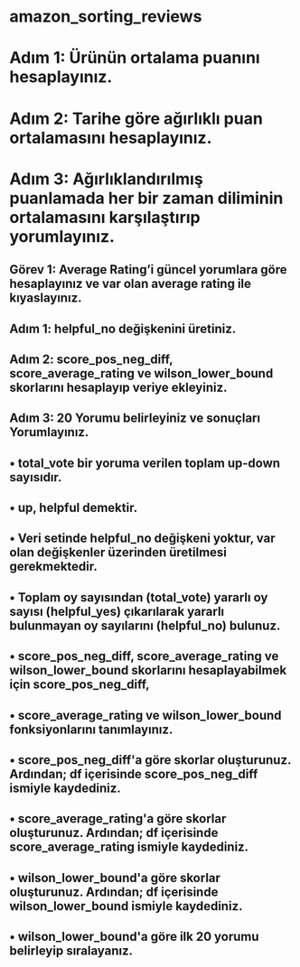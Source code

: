 # amazon_sorting_reviews


# Adım 1: Ürünün ortalama puanını hesaplayınız.
# Adım 2: Tarihe göre ağırlıklı puan ortalamasını hesaplayınız.
# Adım 3: Ağırlıklandırılmış puanlamada her bir zaman diliminin ortalamasını karşılaştırıp yorumlayınız.
## Görev 1: Average Rating’i güncel yorumlara göre hesaplayınız ve var olan average rating ile kıyaslayınız.

## Adım 1: helpful_no değişkenini üretiniz.
## Adım 2: score_pos_neg_diff, score_average_rating ve wilson_lower_bound skorlarını hesaplayıp veriye ekleyiniz.
## Adım 3: 20 Yorumu belirleyiniz ve sonuçları Yorumlayınız.
## • total_vote bir yoruma verilen toplam up-down sayısıdır.
## • up, helpful demektir.
## • Veri setinde helpful_no değişkeni yoktur, var olan değişkenler üzerinden üretilmesi gerekmektedir.
## • Toplam oy sayısından (total_vote) yararlı oy sayısı (helpful_yes) çıkarılarak yararlı bulunmayan oy sayılarını (helpful_no) bulunuz.
## • score_pos_neg_diff, score_average_rating ve wilson_lower_bound skorlarını hesaplayabilmek için score_pos_neg_diff, 
## • score_average_rating ve wilson_lower_bound fonksiyonlarını tanımlayınız.
## • score_pos_neg_diff'a göre skorlar oluşturunuz. Ardından; df içerisinde score_pos_neg_diff ismiyle kaydediniz.
## • score_average_rating'a göre skorlar oluşturunuz. Ardından; df içerisinde score_average_rating ismiyle kaydediniz.
## • wilson_lower_bound'a göre skorlar oluşturunuz. Ardından; df içerisinde wilson_lower_bound ismiyle kaydediniz.
## • wilson_lower_bound'a göre ilk 20 yorumu belirleyip sıralayanız.
